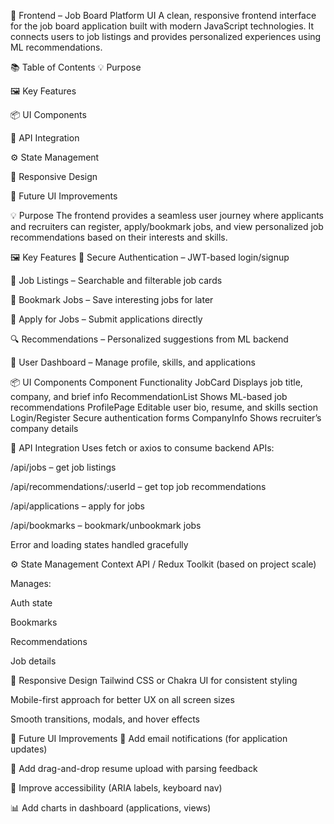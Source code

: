🎨 Frontend – Job Board Platform UI
A clean, responsive frontend interface for the job board application built with modern JavaScript technologies. It connects users to job listings and provides personalized experiences using ML recommendations.

📚 Table of Contents
💡 Purpose

🖼️ Key Features

📦 UI Components

🔗 API Integration

⚙️ State Management

📱 Responsive Design

🌟 Future UI Improvements

💡 Purpose
The frontend provides a seamless user journey where applicants and recruiters can register, apply/bookmark jobs, and view personalized job recommendations based on their interests and skills.

🖼️ Key Features
🔐 Secure Authentication – JWT-based login/signup

🏢 Job Listings – Searchable and filterable job cards

💾 Bookmark Jobs – Save interesting jobs for later

📩 Apply for Jobs – Submit applications directly

🔍 Recommendations – Personalized suggestions from ML backend

👤 User Dashboard – Manage profile, skills, and applications

📦 UI Components
Component Functionality
JobCard Displays job title, company, and brief info
RecommendationList Shows ML-based job recommendations
ProfilePage Editable user bio, resume, and skills section
Login/Register Secure authentication forms
CompanyInfo Shows recruiter’s company details

🔗 API Integration
Uses fetch or axios to consume backend APIs:

/api/jobs – get job listings

/api/recommendations/:userId – get top job recommendations

/api/applications – apply for jobs

/api/bookmarks – bookmark/unbookmark jobs

Error and loading states handled gracefully

⚙️ State Management
Context API / Redux Toolkit (based on project scale)

Manages:

Auth state

Bookmarks

Recommendations

Job details

📱 Responsive Design
Tailwind CSS or Chakra UI for consistent styling

Mobile-first approach for better UX on all screen sizes

Smooth transitions, modals, and hover effects

🌟 Future UI Improvements
📧 Add email notifications (for application updates)

🧩 Add drag-and-drop resume upload with parsing feedback

🎨 Improve accessibility (ARIA labels, keyboard nav)

📊 Add charts in dashboard (applications, views)
